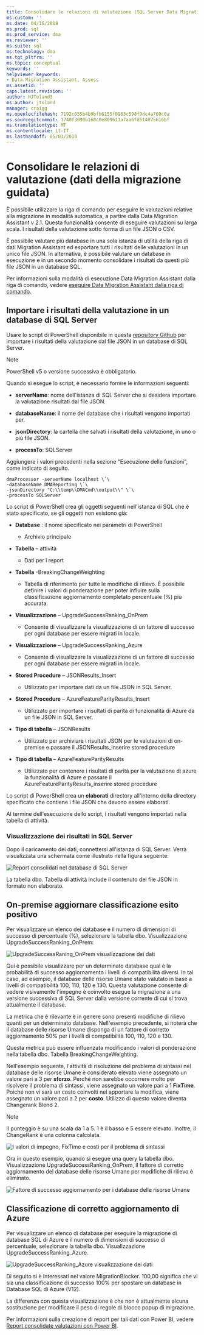 ```yaml
---
title: Consolidare le relazioni di valutazione (SQL Server Data Migration Assistant) | Documenti Microsoft
ms.custom: ''
ms.date: 04/16/2018
ms.prod: sql
ms.prod_service: dma
ms.reviewer: ''
ms.suite: sql
ms.technology: dma
ms.tgt_pltfrm: ''
ms.topic: conceptual
keywords: ''
helpviewer_keywords:
- Data Migration Assistant, Assess
ms.assetid: ''
caps.latest.revision: ''
author: HJToland3
ms.author: jtoland
manager: craigg
ms.openlocfilehash: 7192c055b4b9bfb6155f0963c598f9dc4a760c0a
ms.sourcegitcommit: 1740f3090b168c0e809611a7aa6fd514075616bf
ms.translationtype: MT
ms.contentlocale: it-IT
ms.lasthandoff: 05/03/2018
---
```

# <a name="consolidate-assessment-reports-data-migration-assistant"></a>Consolidare le relazioni di valutazione (dati della migrazione guidata)

È possibile utilizzare la riga di comando per eseguire le valutazioni relative alla migrazione in modalità automatica, a partire dalla Data Migration Assistant v 2.1. Questa funzionalità consente di eseguire valutazioni su larga scala. I risultati della valutazione sotto forma di un file JSON o CSV.

È possibile valutare più database in una sola istanza di utilità della riga di dati Migration Assistant ed esportare tutti i risultati delle valutazioni in un unico file JSON. In alternativa, è possibile valutare un database in esecuzione e in un secondo momento consolidare i risultati da questi più file JSON in un database SQL.

Per informazioni sulla modalità di esecuzione Data Migration Assistant dalla riga di comando, vedere [eseguire Data Migration Assistant dalla riga di comando](../dma/dma-commandline.md). 


## <a name="import-assessment-results-into-a-sql-server-database"></a>Importare i risultati della valutazione in un database di SQL Server

Usare lo script di PowerShell disponibile in questa [repository Github](https://github.com/Microsoft/sql-server-samples/tree/master/samples/features/data-migration-assistant) per importare i risultati della valutazione dal file JSON in un database di SQL Server.

> [!NOTE]
> PowerShell v5 o versione successiva è obbligatorio.

Quando si esegue lo script, è necessario fornire le informazioni seguenti: 

- **serverName**: nome dell'istanza di SQL Server che si desidera importare la valutazione risultati dal file JSON.

- **databaseName**: il nome del database che i risultati vengono importati per.

- **jsonDirectory**: la cartella che salvati i risultati della valutazione, in uno o più file JSON.

- **processTo**: SQLServer

Aggiungere i valori precedenti nella sezione "Esecuzione delle funzioni", come indicato di seguito.

```
dmaProcessor -serverName localhost \`\
-databaseName DMAReporting \`\
-jsonDirectory "C:\\temp\\DMACmd\\output\\" \`\
-processTo SQLServer
```

Lo script di PowerShell crea gli oggetti seguenti nell'istanza di SQL che è stato specificato, se gli oggetti non esistono già:

- **Database** : il nome specificato nei parametri di PowerShell

  - Archivio principale

- **Tabella** – attività

  - Dati per i report

- **Tabella** -BreakingChangeWeighting

  - Tabella di riferimento per tutte le modifiche di rilievo. È possibile definire i valori di ponderazione per poter influire sulla classificazione aggiornamento completato percentuale (%) più accurata.

- **Visualizzazione** – UpgradeSuccessRanking\_OnPrem

  - Consente di visualizzare la visualizzazione di un fattore di successo per ogni database per essere migrati in locale.

- **Visualizzazione** – UpgradeSuccessRanking\_Azure

  - Consente di visualizzare la visualizzazione di un fattore di successo per ogni database per essere migrati in locale.

- **Stored Procedure** – JSONResults\_Insert

  - Utilizzato per importare dati da un file JSON in SQL Server.

- **Stored Procedure** – AzureFeatureParityResults\_Insert

  - Utilizzato per importare i risultati di parità di funzionalità di Azure da un file JSON in SQL Server.

- **Tipo di tabella** – JSONResults

  - Utilizzato per archiviare i risultati JSON per le valutazioni di on-premise e passare il JSONResults\_inserire stored procedure

- **Tipo di tabella** – AzureFeatureParityResults

  - Utilizzato per contenere i risultati di parità per la valutazione di azure la funzionalità di Azure e passare il AzureFeatureParityResults\_inserire stored procedure

Lo script di PowerShell crea un **elaborati** directory all'interno della directory specificato che contiene i file JSON che devono essere elaborati.

Al termine dell'esecuzione dello script, i risultati vengono importati nella tabella di attività.

### <a name="viewing-the-results-in-sql-server"></a>Visualizzazione dei risultati in SQL Server

Dopo il caricamento dei dati, connettersi all'istanza di SQL Server. Verrà visualizzata una schermata come illustrato nella figura seguente:

![Report consolidati nel database di SQL Server](../dma/media/DMAReportingDatabase.png)

La tabella dbo. Tabella di attività include il contenuto del file JSON in formato non elaborato.

## <a name="on-premises-upgrade-success-ranking"></a>On-premise aggiornare classificazione esito positivo

Per visualizzare un elenco dei database e il numero di dimensioni di successo di percentuale (%), selezionare la tabella dbo. Visualizzazione UpgradeSuccessRanking_OnPrem:

![UpgradeSuccessRaning_OnPrem visualizzazione dei dati](../dma/media/UpgradeSuccessRankingView.png)

Qui è possibile visualizzare per un determinato database qual è la probabilità di successo aggiornamento i livelli di compatibilità diversi. In tal caso, ad esempio, il database delle risorse Umane stato valutato in base a livelli di compatibilità 100, 110, 120 e 130. Questa valutazione consente di vedere visivamente l'impegno è coinvolto esegue la migrazione a una versione successiva di SQL Server dalla versione corrente di cui si trova attualmente il database.

La metrica che è rilevante è in genere sono presenti modifiche di rilievo quanti per un determinato database. Nell'esempio precedente, si noterà che il database delle risorse Umane disponga di un fattore di corretto aggiornamento 50% per i livelli di compatibilità 100, 110, 120 e 130.

Questa metrica può essere influenzata modificando i valori di ponderazione nella tabella dbo. Tabella BreakingChangeWeighting.

Nell'esempio seguente, l'attività di risoluzione del problema di sintassi nel database delle risorse Umane è considerato elevato viene assegnato un valore pari a 3 per **sforzo**. Perché non sarebbe occorrere molto per risolvere il problema di sintassi, viene assegnato un valore pari a 1 **FixTime**. Poiché non vi sarà un costo coinvolti nel apportare la modifica, viene assegnato un valore pari a 2 per **costo**. Utilizzo di questo valore diventa Changerank Blend 2.

> [!NOTE]
> Il punteggio è su una scala da 1 a 5.  1 è il basso e 5 essere elevato. Inoltre, il ChangeRank è una colonna calcolata.

![I valori di impegno, FixTime e costi per il problema di sintassi](../dma/media/SyntaxIssueEffort.png)

Ora in questo esempio, quando si esegue una query la tabella dbo. Visualizzazione UpgradeSuccessRanking_OnPrem, il fattore di corretto aggiornamento del database delle risorse Umane per modifiche di rilievo è eliminato.

![Fattore di successo aggiornamento per i database delle risorse Umane](../dma/media/UpgradeSuccessFactor_HR.png)

## <a name="azure-upgrade-success-ranking"></a>Classificazione di corretto aggiornamento di Azure

Per visualizzare un elenco di database per eseguire la migrazione di database SQL di Azure e il numero di dimensioni di successo di percentuale, selezionare la tabella dbo. Visualizzazione UpgradeSuccessRanking_Azure.

![UpgradeSuccessRanking_Azure visualizzazione dei dati](../dma/media/UpgradeSuccessRankingView_Azure.png)

Di seguito si è interessati nel valore MigrationBlocker. 100,00 significa che vi sia una classificazione di successo 100% per spostare un database in Database SQL di Azure (V12).

La differenza con questa visualizzazione è che non è attualmente alcuna sostituzione per modificare il peso di regole di blocco popup di migrazione.

Per informazioni sulla creazione di report per tali dati con Power BI, vedere [Report consolidate valutazioni con Power BI](../dma/dma-powerbiassesreport.md).
